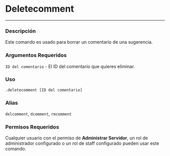 # Deletecomment
---
### Descripción
Este comando es usado para borrar un comentario de una sugerencia.
### Argumentos Requeridos
`ID del comentario` - El ID del comentario que quieres eliminar.
### Uso
```
.deletecomment [ID del comentario]
```
### Alias
`delcomment`, `dcomment`, `rmcomment`
### Permisos Requeridos
Cualquier usuario con el permiso de **Administrar Servidor**, un rol de administrador configurado o un rol de staff configurado pueden usar este comando.
